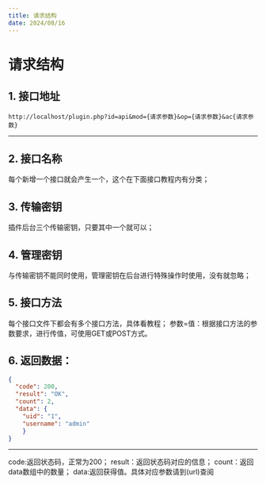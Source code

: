 ```yaml
---
title: 请求结构
date: 2024/08/16
---
```

# 请求结构
## 1. 接口地址
```url
http://localhost/plugin.php?id=api&mod={请求参数}&op={请求参数}&ac{请求参数}
```
--------------------------------------------------------------
## 2. 接口名称
每个新增一个接口就会产生一个，这个在下面接口教程内有分类；
## 3. 传输密钥
插件后台三个传输密钥，只要其中一个就可以；
## 4. 管理密钥
与传输密钥不能同时使用，管理密钥在后台进行特殊操作时使用，没有就忽略；
## 5. 接口方法
每个接口文件下都会有多个接口方法，具体看教程；
参数=值：根据接口方法的参数要求，进行传值，可使用GET或POST方式。
## 6. 返回数据：
```json
{
  "code": 200,
  "result": "OK",
  "count": 2,
  "data": {
    "uid": "1",
    "username": "admin"
    }
}
```
--------------------------------------------------------------
code:返回状态码，正常为200；
result：返回状态码对应的信息；
count：返回data数组中的数量；
data:返回获得值。具体对应参数请到(url)查阅